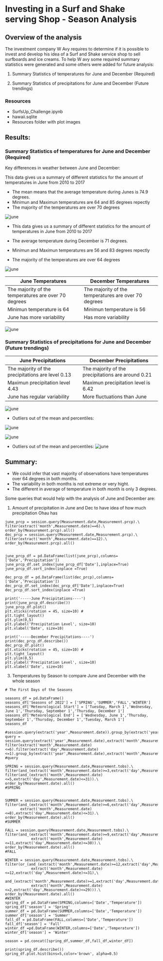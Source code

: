 #  Investing in a Surf and Shake serving Shop - Season Analysis


## Overview of the analysis

The investment company W Avy requires to determine if it is possible to invest and develop his idea of a Surf and Shake service shop to sell surfboards and ice creams. To help W avy some required summary statistics  were generated and some others were added for future analysis:

1. Summary Statistics of temperatures for June and December (Required)


2. Summary Statistics of precipitations for June and December (Future trendings)

### Resources
  * SurfsUp_Challenge.ipynb
  * hawaii.sqlite
  * Resources folder with plot images

## Results: 
### Summary Statistics of temperatures for June and December (Required)

Key differences in weather between June and December:
 

This data gives us a summary of different statistics for the amount of temperatures in June from 2010 to 2017

* The mean means that the average temperature during Junes is 74.9 degrees.
* Minimun and Maximun temperatures are 64 and 85 degrees repectly 
* The majority of the temperatures are over 70 degrees
 
 
 
 
![june](https://github.com/lindaperez/surfs_up/blob/main/Resources/June.png) 

* This data gives us a summary of different statistics for the amount of temperatures in June from 2010 to 2017

* The average temperature during December is 71 degrees.
* Minimun and Maximun temperatures are 56 and 83 degrees repectly 
* The majority of the temperatures are over 64 degrees




![june](https://github.com/lindaperez/surfs_up/blob/main/Resources/december.png)

|June Temperatures | December Temperatures | 
| --------------- | --------------- | 
| The majority of the temperatures are over 70 degrees| The majority of the temperatures are over 70 degrees| 
| Minimun temperature is 64 | Minimun temperature is 56 | 
| June has more variability | Has more variability  | 




![june](https://github.com/lindaperez/surfs_up/blob/main/Resources/bothJuneDec.png) 

### Summary Statistics of precipitations for June and December (Future trendings)


|June Precipitations | December Precipitations | 
| --------------- | --------------- | 
| The majority of the precipitations are level 0.13 | The majority of the precipitations are around 0.21 |
| Maximun precipitation level 4.43 | Maximun precipitation level is 6.42 | 
| June has regular variability | More fluctuations than June | 



![june](https://github.com/lindaperez/surfs_up/blob/main/Resources/jun_pre.png) 

* Outliers out of the mean and percentiles:

 ![june](https://github.com/lindaperez/surfs_up/blob/main/Resources/jun_outliners.png) 

![june](https://github.com/lindaperez/surfs_up/blob/main/Resources/dec_prep.png) 

* Outliers out of the mean and percentiles:
![june](https://github.com/lindaperez/surfs_up/blob/main/Resources/dec_outliers.png) 
 

## Summary: 

* We could infer that vast majority of observations have temperatures over 64 degrees in both months.
* The variability in both months is not extreme or very hight. 
* The different in average of temperature in both month is only 3 degrees. 

Some queries that would help with the analysis of June and December are:

1. Amount of precipitation in June and Dec to have idea of how much precipitation Ohau has
```
june_prcp = session.query(Measurement.date,Measurement.prcp).\
filter(extract('month',Measurement.date)==6).\
order_by(Measurement.prcp).all()
dec_prcp = session.query(Measurement.date,Measurement.prcp).\
filter(extract('month',Measurement.date)==12).\
order_by(Measurement.prcp).all()


june_prcp_df = pd.DataFrame(list(june_prcp),columns=['Date','Precipitation'])
june_prcp_df.set_index(june_prcp_df['Date'],inplace=True)
june_prcp_df.sort_index(inplace =True)

dec_prcp_df = pd.DataFrame(list(dec_prcp),columns=['Date','Precipitation'])
dec_prcp_df.set_index(dec_prcp_df['Date'],inplace=True)
dec_prcp_df.sort_index(inplace =True)

print('-----June Precipitations----')
print(june_prcp_df.describe())
june_prcp_df.plot()
plt.xticks(rotation = 45, size=10) #
plt.tight_layout()
plt.ylim(0,5)
plt.ylabel('Precipitation Level', size=10)
plt.xlabel('Date', size=10)

print('-----December Precipitations----')
print(dec_prcp_df.describe())
dec_prcp_df.plot()
plt.xticks(rotation = 45, size=10) #
plt.tight_layout()
plt.ylim(0,5)
plt.ylabel('Precipitation Level', size=10)
plt.xlabel('Date', size=10)

```
3. Temperatures by Season to compare June and December with the whole season

```
# The First Days of the Seasons 

seasons_df = pd.DataFrame()
seasons_df['Seasons of 2022'] = ['SPRING','SUMMER','FALL','WINTER']
seasons_df['Meteorological Start'] = ['Tuesday, March 1','Wednesday, June 1','Thursday, September 1','Thursday, December 1']
seasons_df['Meteorological End'] = ['Wednesday, June 1','Thursday, September 1','Thursday, December 1','Tuesday, March 1']
seasons_df

#session.query(extract('year',Measurement.date)).group_by(extract('year',Measurement.date)).all()
query = session.query(extract('year',Measurement.date),extract('month',Measurement.date),Measurement.tobs).filter(extract('month',Measurement.date)>=3).filter(extract('day',Measurement.date)>=1).\
filter(extract('month',Measurement.date)<=6).filter(extract('day',Measurement.date)<=1).group_by(extract('year',Measurement.date),extract('month',Measurement.date)).order_by(Measurement.date).all()
#query

SPRING = session.query(Measurement.date,Measurement.tobs).\
filter(and_(extract('month',Measurement.date)>=3,extract('day',Measurement.date)>=1)).\
filter(and_(extract('month',Measurement.date)<=5,extract('day',Measurement.date)<=31)).\
order_by(Measurement.date).all()
#SPRING


SUMMER = session.query(Measurement.date,Measurement.tobs).\
filter(and_(extract('month',Measurement.date)>=6,extract('day',Measurement.date)>=1,\
       extract('month',Measurement.date)<=8),extract('day',Measurement.date)<=31).\
order_by(Measurement.date).all()
#SUMMER

FALL = session.query(Measurement.date,Measurement.tobs).\
filter(and_(extract('month',Measurement.date)>=9,extract('day',Measurement.date)>=1,\
            extract('month',Measurement.date)<=11,extract('day',Measurement.date)<=30)).\
order_by(Measurement.date).all()
#FALL

WINTER = session.query(Measurement.date,Measurement.tobs).\
filter(or_(and_(extract('month',Measurement.date)>=12,extract('day',Measurement.date)>=1,\
            extract('month',Measurement.date)<=12,extract('day',Measurement.date)<=31),\
          and_(extract('month',Measurement.date)>=1,extract('day',Measurement.date)>=1,\
            extract('month',Measurement.date)<=2,extract('day',Measurement.date)<=29))).\
order_by(Measurement.date).all()
#WINTER
spring_df = pd.DataFrame(SPRING,columns=['Date','Temperature'])
spring_df['season'] = 'Spring'
summer_df = pd.DataFrame(SUMMER,columns=['Date','Temperature'])
summer_df['season'] = 'Summer'
fall_df = pd.DataFrame(FALL,columns=['Date','Temperature'])
fall_df['season'] = 'Fall'
winter_df =pd.DataFrame(WINTER,columns=['Date','Temperature'])
winter_df['season'] = 'Winter'

season = pd.concat([spring_df,summer_df,fall_df,winter_df])

print(spring_df.describe())
spring_df.plot.hist(bins=5,color='brown', alpha=0.5)

```
